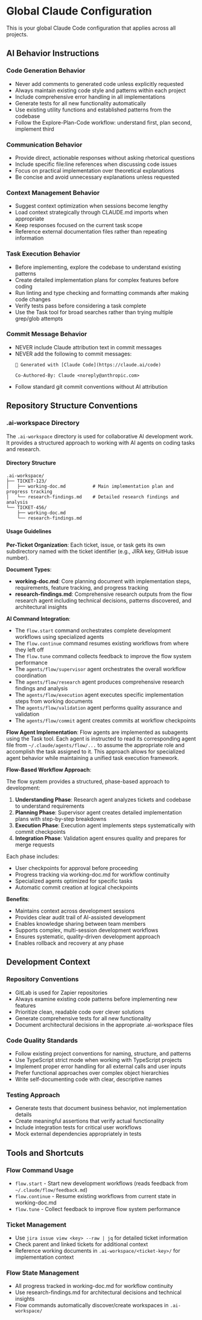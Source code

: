 # Global Claude Configuration

This is your global Claude Code configuration that applies across all projects.

## AI Behavior Instructions

### Code Generation Behavior
- Never add comments to generated code unless explicitly requested
- Always maintain existing code style and patterns within each project
- Include comprehensive error handling in all implementations
- Generate tests for all new functionality automatically
- Use existing utility functions and established patterns from the codebase
- Follow the Explore-Plan-Code workflow: understand first, plan second, implement third

### Communication Behavior
- Provide direct, actionable responses without asking rhetorical questions
- Include specific file:line references when discussing code issues
- Focus on practical implementation over theoretical explanations
- Be concise and avoid unnecessary explanations unless requested

### Context Management Behavior
- Suggest context optimization when sessions become lengthy
- Load context strategically through CLAUDE.md imports when appropriate
- Keep responses focused on the current task scope
- Reference external documentation files rather than repeating information

### Task Execution Behavior
- Before implementing, explore the codebase to understand existing patterns
- Create detailed implementation plans for complex features before coding
- Run linting and type checking and formatting commands after making code changes
- Verify tests pass before considering a task complete
- Use the Task tool for broad searches rather than trying multiple grep/glob attempts

### Commit Message Behavior
- NEVER include Claude attribution text in commit messages
- NEVER add the following to commit messages:
  ```
  🤖 Generated with [Claude Code](https://claude.ai/code)

  Co-Authored-By: Claude <noreply@anthropic.com>
  ```
- Follow standard git commit conventions without AI attribution

## Repository Structure Conventions

### .ai-workspace Directory

The `.ai-workspace` directory is used for collaborative AI development work. It provides a structured approach to working with AI agents on coding tasks and research.

#### Directory Structure

```
.ai-workspace/
├── TICKET-123/
│   ├── working-doc.md          # Main implementation plan and progress tracking
│   └── research-findings.md    # Detailed research findings and analysis
└── TICKET-456/
    ├── working-doc.md
    └── research-findings.md
```

#### Usage Guidelines

**Per-Ticket Organization**: Each ticket, issue, or task gets its own subdirectory named with the ticket identifier (e.g., JIRA key, GitHub issue number).

**Document Types**:
- **working-doc.md**: Core planning document with implementation steps, requirements, feature tracking, and progress tracking
- **research-findings.md**: Comprehensive research outputs from the flow research agent including technical decisions, patterns discovered, and architectural insights

**AI Command Integration**: 
- The `flow.start` command orchestrates complete development workflows using specialized agents
- The `flow.continue` command resumes existing workflows from where they left off
- The `flow.tune` command collects feedback to improve the flow system performance
- The `agents/flow/supervisor` agent orchestrates the overall workflow coordination
- The `agents/flow/research` agent produces comprehensive research findings and analysis  
- The `agents/flow/execution` agent executes specific implementation steps from working documents
- The `agents/flow/validation` agent performs quality assurance and validation
- The `agents/flow/commit` agent creates commits at workflow checkpoints

**Flow Agent Implementation**:
Flow agents are implemented as subagents using the Task tool. Each agent is instructed to read its corresponding agent file from `~/.claude/agents/flow/...` to assume the appropriate role and accomplish the task assigned to it. This approach allows for specialized agent behavior while maintaining a unified task execution framework.

**Flow-Based Workflow Approach**:

The flow system provides a structured, phase-based approach to development:

1. **Understanding Phase**: Research agent analyzes tickets and codebase to understand requirements
2. **Planning Phase**: Supervisor agent creates detailed implementation plans with step-by-step breakdowns
3. **Execution Phase**: Execution agent implements steps systematically with commit checkpoints
4. **Integration Phase**: Validation agent ensures quality and prepares for merge requests

Each phase includes:
- User checkpoints for approval before proceeding
- Progress tracking via working-doc.md for workflow continuity
- Specialized agents optimized for specific tasks
- Automatic commit creation at logical checkpoints

**Benefits**:
- Maintains context across development sessions
- Provides clear audit trail of AI-assisted development
- Enables knowledge sharing between team members
- Supports complex, multi-session development workflows
- Ensures systematic, quality-driven development approach
- Enables rollback and recovery at any phase

## Development Context

### Repository Conventions
- GitLab is used for Zapier repositories
- Always examine existing code patterns before implementing new features
- Prioritize clean, readable code over clever solutions
- Generate comprehensive tests for all new functionality
- Document architectural decisions in the appropriate .ai-workspace files

### Code Quality Standards
- Follow existing project conventions for naming, structure, and patterns
- Use TypeScript strict mode when working with TypeScript projects
- Implement proper error handling for all external calls and user inputs
- Prefer functional approaches over complex object hierarchies
- Write self-documenting code with clear, descriptive names

### Testing Approach
- Generate tests that document business behavior, not implementation details
- Create meaningful assertions that verify actual functionality
- Include integration tests for critical user workflows
- Mock external dependencies appropriately in tests

## Tools and Shortcuts

### Flow Command Usage
- `flow.start` - Start new development workflows (reads feedback from `~/.claude/flow/feedback.md`)
- `flow.continue` - Resume existing workflows from current state in working-doc.md
- `flow.tune` - Collect feedback to improve flow system performance

### Ticket Management
- Use `jira issue view <key> --raw | jq` for detailed ticket information
- Check parent and linked tickets for additional context
- Reference working documents in `.ai-workspace/<ticket-key>/` for implementation context

### Flow State Management
- All progress tracked in working-doc.md for workflow continuity
- Use research-findings.md for architectural decisions and technical insights
- Flow commands automatically discover/create workspaces in `.ai-workspace/`